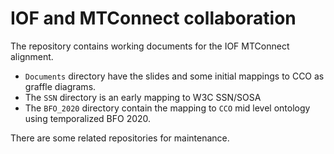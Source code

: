# IOF and MTConnect collaboration

The repository contains working documents for the IOF MTConnect alignment. 

- `Documents` directory have the slides and some initial mappings to CCO as graffle diagrams. 
- The `SSN` directory is an early mapping to W3C SSN/SOSA
- The `BFO_2020` directory contain the mapping to `CCO` mid level ontology using temporalized BFO 2020.

There are some related repositories for maintenance.
